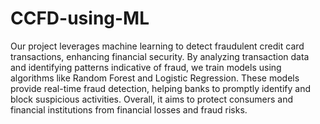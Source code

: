 # CCFD-using-ML
Our project leverages machine learning to detect fraudulent credit card transactions, enhancing financial security. By analyzing transaction data and identifying patterns indicative of fraud, we train models using algorithms like Random Forest and Logistic Regression. These models provide real-time fraud detection, helping banks to promptly identify and block suspicious activities. Overall, it aims to protect consumers and financial institutions from financial losses and fraud risks.
